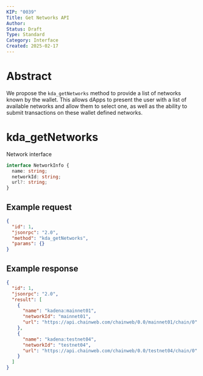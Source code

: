 ```yaml
---
KIP: "0039"
Title: Get Networks API
Author:
Status: Draft
Type: Standard
Category: Interface
Created: 2025-02-17
---
```


# Abstract

We propose the `kda_getNetworks` method to provide a list of networks known by the wallet. This allows dApps to present the user with a list of available networks and allow them to select one, as well as the ability to submit transactions on these wallet defined networks.

# kda_getNetworks

Network interface

```ts
interface NetworkInfo {
  name: string;
  networkId: string;
  url?: string;
}
```

## Example request

```json
{
  "id": 1,
  "jsonrpc": "2.0",
  "method": "kda_getNetworks",
  "params": {}
}
```

## Example response

```json
{
  "id": 1,
  "jsonrpc": "2.0",
  "result": [
    {
      "name": "kadena:mainnet01",
      "networkId": "mainnet01",
      "url": "https://api.chainweb.com/chainweb/0.0/mainnet01/chain/0"
    },
    {
      "name": "kadena:testnet04",
      "networkId": "testnet04",
      "url": "https://api.chainweb.com/chainweb/0.0/testnet04/chain/0"
    }
  ]
}
```
